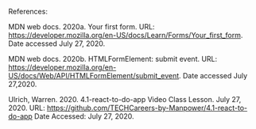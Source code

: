 References:

MDN web docs. 2020a. Your first form. URL: https://developer.mozilla.org/en-US/docs/Learn/Forms/Your_first_form. Date accessed July 27, 2020. 

MDN web docs. 2020b. HTMLFormElement: submit event. URL: https://developer.mozilla.org/en-US/docs/Web/API/HTMLFormElement/submit_event.  Date accessed July 27,2020. 

Ulrich, Warren. 2020. 4.1-react-to-do-app Video Class Lesson. July 27, 2020. URL: https://github.com/TECHCareers-by-Manpower/4.1-react-to-do-app Date Accessed: July 27, 2020. 

